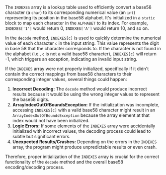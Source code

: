 The `INDEXES` array is a lookup table used to efficiently convert a base58 character (a `char`) to its corresponding numerical value (an `int`) representing its position in the base58 alphabet.  It's initialized in a `static` block to map each character in the `ALPHABET` to its index.  For example, `INDEXES['1']` would return 0, `INDEXES['A']` would return 10, and so on.

In the `decode` method, `INDEXES[c]` is used to quickly determine the numerical value of each character `c` in the input string.  This value represents the digit in base 58 that the character corresponds to.  If the character is not found in the alphabet (i.e., `c` is not a valid base58 character), `INDEXES[c]` will return -1, which triggers an exception, indicating an invalid input string.

If the `INDEXES` array were not properly initialized, specifically if it didn't contain the correct mappings from base58 characters to their corresponding integer values, several things could happen:

1. **Incorrect Decoding:** The `decode` method would produce incorrect results because it would be using the wrong integer values to represent the base58 digits.
2. **ArrayIndexOutOfBoundsException:** If the initialization was incomplete, accessing `INDEXES[c]` with a valid base58 character might result in an `ArrayIndexOutOfBoundsException` because the array element at that index would not have been initialized.
3. **Logic Errors:**  If some elements of the `INDEXES` array were accidentally initialized with incorrect values, the decoding process could lead to subtle but significant errors.
4. **Unexpected Results/Crashes:** Depending on the errors in the `INDEXES` array, the program might produce unpredictable results or even crash.

Therefore, proper initialization of the `INDEXES` array is crucial for the correct functionality of the `decode` method and the overall base58 encoding/decoding process.
